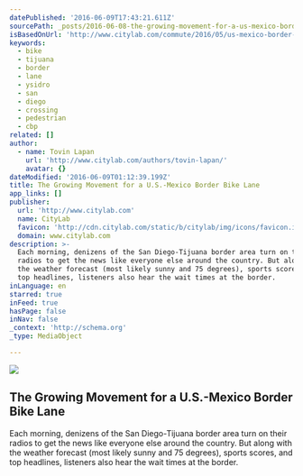 ```yaml
---
datePublished: '2016-06-09T17:43:21.611Z'
sourcePath: _posts/2016-06-08-the-growing-movement-for-a-us-mexico-border-bike-lane.md
isBasedOnUrl: 'http://www.citylab.com/commute/2016/05/us-mexico-border-bike-lane/481515/'
keywords:
  - bike
  - tijuana
  - border
  - lane
  - ysidro
  - san
  - diego
  - crossing
  - pedestrian
  - cbp
related: []
author:
  - name: Tovin Lapan
    url: 'http://www.citylab.com/authors/tovin-lapan/'
    avatar: {}
dateModified: '2016-06-09T01:12:39.199Z'
title: The Growing Movement for a U.S.-Mexico Border Bike Lane
app_links: []
publisher:
  url: 'http://www.citylab.com'
  name: CityLab
  favicon: 'http://cdn.citylab.com/static/b/citylab/img/icons/favicon.ico'
  domain: www.citylab.com
description: >-
  Each morning, denizens of the San Diego-Tijuana border area turn on their
  radios to get the news like everyone else around the country. But along with
  the weather forecast (most likely sunny and 75 degrees), sports scores, and
  top headlines, listeners also hear the wait times at the border.
inLanguage: en
starred: true
inFeed: true
hasPage: false
inNav: false
_context: 'http://schema.org'
_type: MediaObject

---
```

<article style=""><img src="https://s3-us-west-2.amazonaws.com/the-grid-img/p/ad033d2c5b73d2813ec585ee88e2c1ea285cd9af.jpg" /><h1>The Growing Movement for a U.S.-Mexico Border Bike Lane</h1><p>Each morning, denizens of the San Diego-Tijuana border area turn on their radios to get the news like everyone else around the country. But along with the weather forecast (most likely sunny and 75 degrees), sports scores, and top headlines, listeners also hear the wait times at the border.</p></article>